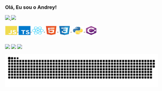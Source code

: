 ### Olá, Eu sou o Andrey!

<div>
  <a href="https://github.com/AndreyPaceli">
  <img height="150em" src="https://github-readme-stats.vercel.app/api?username=AndreyPaceli&show_icons=true&theme=midnight-purple&include_all_commits=true&count_private=true"/>
  <img height="150em" src="https://github-readme-stats.vercel.app/api/top-langs/?username=AndreyPaceli&layout=compact&langs_count=7&theme=midnight-purple"/>
</div>
  
  <div style="display: inline_block"><br>
  <img align="center" alt="Andrey" height="30" width="40" src="https://raw.githubusercontent.com/devicons/devicon/master/icons/javascript/javascript-plain.svg">
  <img align="center" alt="Andrey" height="30" width="40" src="https://raw.githubusercontent.com/devicons/devicon/master/icons/typescript/typescript-plain.svg">
  <img align="center" alt="Andrey" height="30" width="40" src="https://raw.githubusercontent.com/devicons/devicon/master/icons/react/react-original.svg">
  <img align="center" alt="Andrey-html" height="30" width="40" src="https://raw.githubusercontent.com/devicons/devicon/master/icons/html5/html5-original.svg">
  <img align="center" alt="Andrey-css" height="30" width="40" src="https://raw.githubusercontent.com/devicons/devicon/master/icons/css3/css3-original.svg">
  <img align="center" alt="Andrey-Python" height="30" width="40" src="https://raw.githubusercontent.com/devicons/devicon/master/icons/python/python-original.svg">
  <img align="center" alt="Andrey-Csharp" height="30" width="40" src="https://raw.githubusercontent.com/devicons/devicon/master/icons/csharp/csharp-original.svg">
  <!--<a href="https://picasion.com/"><img src="https://i.picasion.com/pic91/ebfe0234887d44a3957009dbaa60d806.gif" align="right" width="125" height="125" border="0" alt="Andrey" /></a><br />-->
    
</div>
  </div>
  
  ##
 
<div>
  <a href="https://instagram.com/andrey.paceli" target="_blank"><img src="https://img.shields.io/badge/-Instagram-%23E4405F?style=for-the-badge&logo=instagram&logoColor=white" target="_blank"></a> 
  <a href = "mailto:andofmen@gmail.com"><img src="https://img.shields.io/badge/-Gmail-%23333?style=for-the-badge&logo=gmail&logoColor=white" target="_blank"></a>
  <a href="https://www.linkedin.com/in/andrey-paceli-kis/" target="_blank"><img src="https://img.shields.io/badge/-LinkedIn-%230077B5?style=for-the-badge&logo=linkedin&logoColor=white" target="_blank"></a> 
 
</div>

![Snake animation](https://github.com/AndreyPaceli/AndreyPaceli/blob/output/github-contribution-grid-snake.svg)
